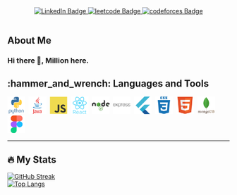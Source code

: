 
<div id="badges" align="center">
  <a href="https://www.linkedin.com/in/million-tolessa/">
    <img src="https://img.shields.io/badge/LinkedIn-blue?style=for-the-badge&logo=linkedin&logoColor=white" alt="LinkedIn Badge"/>
  </a>
  <a href="https://leetcode.com/Million_/">
    <img src="https://img.shields.io/badge/Leetcode-black?style=for-the-badge&logo=leetcode&logoColor=yellow" alt="leetcode Badge"/>
  </a>
  <a href="https://codeforces.com/profile/sterlin">
    <img src="https://img.shields.io/badge/Codeforces-white?style=for-the-badge&logo=codeforces&logoColor=blue" alt="codeforces Badge"/>
  </a>
</div>
<div align="center">
  <img src="https://komarev.com/ghpvc/?username=million-t&style=flat-square&color=blue" alt=""/>
</div>
<h2>About Me</h2>
<h3>Hi there 👋, Million here.</h3>




<h2>:hammer_and_wrench: Languages and Tools</h2>

<div>
  <img src="https://github.com/devicons/devicon/blob/master/icons/python/python-original-wordmark.svg" title="Python" alt="Python" width="40" height="40"/>&nbsp;
  <img src="https://github.com/devicons/devicon/blob/master/icons/java/java-original-wordmark.svg" title="Java" alt="Java" width="40" height="40"/>&nbsp;
  <img src="https://github.com/devicons/devicon/blob/master/icons/javascript/javascript-original.svg" title="JavaScript" alt="JavaScript" width="40" height="40"/>&nbsp;
  <img src="https://github.com/devicons/devicon/blob/master/icons/react/react-original-wordmark.svg" title="React" alt="React" width="40" height="40"/>&nbsp;
  <img src="https://github.com/devicons/devicon/blob/master/icons/nodejs/nodejs-original-wordmark.svg" title="NodeJS" alt="NodeJS" width="40" height="40"/>&nbsp;
  <img src="https://github.com/devicons/devicon/blob/master/icons/express/express-original-wordmark.svg" title="ExpressJS" alt="ExpressJS" width="40" height="40"/>&nbsp;
  <img src="https://github.com/devicons/devicon/blob/master/icons/flutter/flutter-original.svg" title="Flutter" alt="Flutter" width="40" height="40"/>&nbsp;
  <img src="https://github.com/devicons/devicon/blob/master/icons/css3/css3-plain-wordmark.svg"  title="CSS3" alt="CSS" width="40" height="40"/>&nbsp;
  <img src="https://github.com/devicons/devicon/blob/master/icons/html5/html5-original.svg" title="HTML5" alt="HTML" width="40" height="40"/>&nbsp;
  <img src="https://github.com/devicons/devicon/blob/master/icons/mongodb/mongodb-original-wordmark.svg" title="MongoDB"  alt="MongoDB" width="40" height="40"/>&nbsp;
  <img src="https://github.com/devicons/devicon/blob/master/icons/figma/figma-original.svg" title="Figma" alt="Figma" width="40" height="40"/>&nbsp;
</div>


---

## :fire: My Stats 
[![GitHub Streak](http://github-readme-streak-stats.herokuapp.com?user=million-t&theme=dracula)](https://git.io/streak-stats)  
[![Top Langs](https://github-readme-stats.vercel.app/api/top-langs/?username=million-t&layout=compact&theme=dracula)](https://github.com/anuraghazra/github-readme-stats)

<!--
**million-t/million-t** is a ✨ _special_ ✨ repository because its `README.md` (this file) appears on your GitHub profile.

Here are some ideas to get you started:

- 🔭 I’m currently working on ...

- 👯 I’m looking to collaborate on ...
- 🤔 I’m looking for help with ...
- 💬 Ask me about ...
- 📫 How to reach me: ...
- 😄 Pronouns: ...
- ⚡ Fun fact: ...
-->
